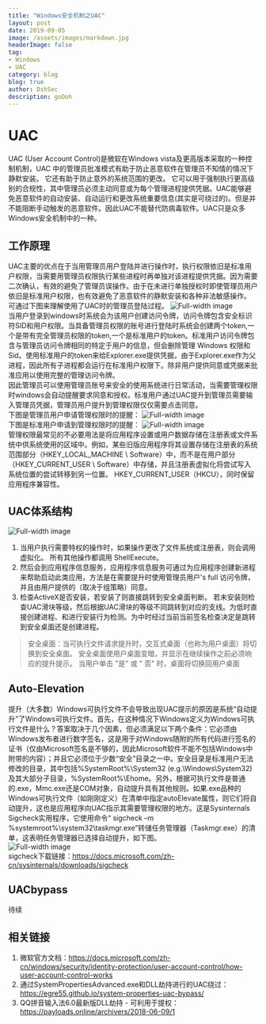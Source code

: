 ```yaml
---
title: "Windows安全机制之UAC"
layout: post
date: 2019-09-05
image: /assets/images/markdown.jpg
headerImage: false
tag:
- Windows
- UAC
category: blog
blog: true
author: DshSec
description: goDoh
---
```


# UAC
UAC (User Account Control)是微软在Windows vista及更高版本采取的一种控制机制，UAC 中的管理员批准模式有助于防止恶意软件在管理员不知情的情况下静默安装。 它还有助于防止意外的系统范围的更改。 它可以用于强制执行更高级别的合规性，其中管理员必须主动同意或为每个管理进程提供凭据。UAC能够避免恶意软件的自动安装、自动运行和更改系统重要信息(其实是可绕过的)。但是并不能阻断手动触发的恶意软件。因此UAC不能替代防病毒软件。UAC只是众多Windows安全机制中的一种。

## 工作原理
UAC主要的优点在于当用管理员用户登陆并进行操作时，执行权限依旧是标准用户权限，当需要用管理员权限执行某些进程时再单独对该进程提供凭据。因为需要二次确认，有效的避免了管理员误操作。由于在未进行单独授权时即使管理员用户依旧是标准用户权限，也有效避免了恶意软件的静默安装和各种非法敏感操作。
可通过下图来理解使用了UAC时的管理员登陆过程。
![Full-width image](/assets/img/docs/UAC/1.png)  
当用户登录到windows时系统会为该用户创建访问令牌，访问令牌包含安全标识符SID和用户权限。当具备管理员权限的账号进行登陆时系统会创建两个token,一个是带有完全管理员权限的token,一个是标准用户的token。标准用户访问令牌包含与管理员访问令牌相同的特定于用户的信息，但会删除管理 Windows 权限和 Sid。使用标准用户的token来给Explorer.exe提供凭据，由于Explorer.exe作为父进程，因此所有子进程都会运行在标准用户权限下。除非用户提供同意或凭据来批准应用以使用完整的管理访问令牌。  
因此管理员可以使用管理员账号来安全的使用系统进行日常活动，当需要管理权限时windows会自动提醒要求同意和授权。标准用户通过UAC提升到管理员需要输入管理员凭据，管理员用户提升到管理权限仅仅需要点击同意。  
下图是管理员用户申请管理权限时的提醒：
![Full-width image](/assets/img/docs/UAC/2.png)  
下图是标准用户申请到管理权限时的提醒：
![Full-width image](/assets/img/docs/UAC/3.png)    
管理权限最常见的不必要用法是将应用程序设置或用户数据存储在注册表或文件系统中供系统使用的区域中。例如，某些旧版应用程序将其设置存储在注册表的系统范围部分（HKEY_LOCAL_MACHINE \ Software）中，而不是在用户部分（HKEY_CURRENT_USER \ Software）中存储，并且注册表虚拟化将尝试写入系统位置的尝试转移到另一位置。 HKEY_CURRENT_USER（HKCU），同时保留应用程序兼容性。

## UAC体系结构
![Full-width image](/assets/img/docs/UAC/4.gif)   
1. 当用户执行需要特权的操作时，如果操作更改了文件系统或注册表，则会调用虚拟化。 所有其他操作都调用 ShellExecute。  
2. 然后会到应用程序信息服务，应用程序信息服务可通过为应用程序创建新进程来帮助启动此类应用，方法是在需要提升时使用管理员用户's full 访问令牌，并且由用户提供的（取决于组策略）同意。
3. 检查ActiveX是否安装，若安装了则直接跳转到安全桌面判断。 若未安装则检查UAC滑块等级，然后根据UAC滑块的等级不同跳转到对应的支线。为低时直接创建进程、和进行安装行为检测。为中时经过当前当前签名检查决定是跳转到安全桌面还是创建进程。
>安全桌面：当可执行文件请求提升时，交互式桌面（也称为用户桌面）将切换到安全桌面。 安全桌面使用户桌面变暗，并显示在继续操作之前必须响应的提升提示。 当用户单击 "是" 或 " 否" 时，桌面将切换回用户桌面  

## Auto-Elevation
提升（大多数）Windows可执行文件不会导致出现UAC提示的原因是系统“自动提升”了Windows可执行文件。首先，在这种情况下Windows定义为Windows可执行文件是什么？答案取决于几个因素，但必须满足以下两个条件：它必须由Windows发布者进行数字签名，这是用于对Windows随附的所有代码进行签名的证书（仅由Microsoft签名是不够的，因此Microsoft软件不能不包括Windows中附带的内容）；并且它必须位于少数“安全”目录之一中。安全目录是标准用户无法修改的目录，其中包括%SystemRoot%\System32 (e.g.\Windows\System32)及其大部分子目录，%SystemRoot%\Ehome。另外，根据可执行文件是普通的.exe，Mmc.exe还是COM对象，自动提升具有其他规则。如果.exe品种的Windows可执行文件（如刚刚定义）在清单中指定autoElevate属性，则它们将自动提升，这也是应用程序向UAC指示其需要管理权限的地方。这是Sysinternals Sigcheck实用程序，它使用命令“ sigcheck –m   %systemroot%\system32\taskmgr.exe”转储任务管理器（Taskmgr.exe）的清单，这表明任务管理器已选择自动提升，如下图。  
![Full-width image](/assets/img/docs/UAC/4.png)     
sigcheck下载链接：https://docs.microsoft.com/zh-cn/sysinternals/downloads/sigcheck  

## UACbypass

待续



## 相关链接
1. 微软官方文档：https://docs.microsoft.com/zh-cn/windows/security/identity-protection/user-account-control/how-user-account-control-works   
2. 通过SystemPropertiesAdvanced.exe和DLL劫持进行的UAC绕过：https://egre55.github.io/system-properties-uac-bypass/  
3. QQ拼音输入法6.0最新版DLL劫持 - 可利用于提权：https://payloads.online/archivers/2018-06-09/1

